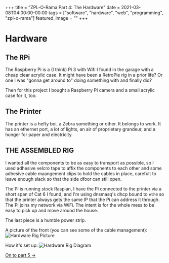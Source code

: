 +++
title =  "ZPL-O-Rama Part 4: The Hardware"
date = 2021-03-08T04:00:00-00:00
tags = ["software", "hardware", "web", "programming", "zpl-o-rama"]
featured_image = ""
+++

# Hardware

## The RPi

The Raspberry Pi is a (I think) Pi 3 with Wifi I found in the garage with a cheap clear acrylic case. It might have been a RetroPie rig in a prior life? Or one I was "gonna get around to" doing something with and finally did?

Then for this project I bought a Raspberry Pi camera and a small acrylic case for it, too.

## The Printer

The printer is a hefty boi, a Zebra something or other. It belongs to work. It has an ethernet port, a lot of lights, an air of proprietary grandeur, and a hunger for paper and electricity.

## THE ASSEMBLED RIG

I wanted all the components to be as easy to transport as possible, so I used adhesive velcro tape to affix the components to each other and some adhesive cable maangement clips to hold the cables in place, carefult to leave enough slack so that the side dfoor can still open.

The Pi is running stock Raspian, I have the Pi connected to the printer via a short span of Cat 6 I found, and I'm using dnsmasq's dhcp bound to `eth0` so that the printer always gets the same IP that the Pi can address it through. The Pi joins my network via WiFi. The intent is for the whole mess to be easy to pick up and move around the house.

The last piece is a humble power strip.


A picture of the front (you can see some of the cable management):
![Hardware Rig Picture](/images/zpl-o-rama/rig-picture.png)

How it's set up:
![Hardware Rig Diagram](/images/zpl-o-rama/rig-diagram.svg)

[On to part 5 →](/weblog/zpl-o-rama-part-5)
